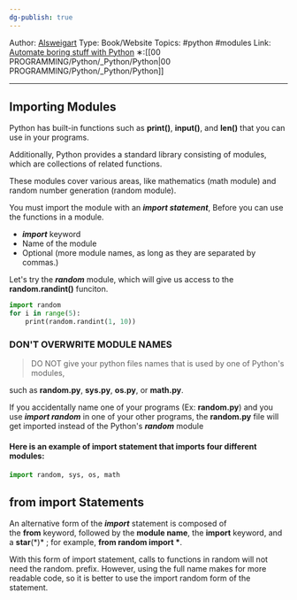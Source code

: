 ```yaml
---
dg-publish: true
---
```

Author: [Alsweigart](https://alsweigart.com/)
Type: Book/Website
Topics: #python #modules
Link: [Automate boring stuff with Python](https://automatetheboringstuff.com/)
∗:[[00 PROGRAMMING/Python/_Python/Python\|00 PROGRAMMING/Python/_Python/Python]] 

---
## Importing Modules
Python has built-in functions such as **print()**, **input()**, and **len()** that you can use in your programs. 

Additionally, Python provides a standard library consisting of modules, which are collections of related functions.

These modules cover various areas, like mathematics (math module) and random number generation (random module).

You must import the module with an ***import statement***, Before you can use the functions in a module.
- ***import*** keyword
- Name of the module
- Optional (more module names, as long as they are separated by commas.)

Let's try the ***random*** module, which will give us access to the **random.randint()** funciton.
```python
import random  
for i in range(5):  
    print(random.randint(1, 10))
```

### DON'T OVERWRITE MODULE NAMES
>DO NOT give your python files names that is used by one of Python's modules,

such as **random.py**, **sys.py**, **os.py**, or **math.py**.

If you accidentally name one of your programs (Ex: **random.py**)
and you use ***import random*** in one of your other programs, 
the **random.py** file will get imported instead of the Python's ***random*** module

#### Here is an example of import statement that imports four different modules:
```python
import random, sys, os, math
```


## from import Statements
An alternative form of the ***import*** statement is composed of the **from** keyword, followed by the **module name**, the **import** keyword, and a **star**(\*)* ; for example, **from random import \***.

With this form of import statement, calls to functions in random will not need the random. prefix. However, using the full name makes for more readable code, so it is better to use the import random form of the statement.